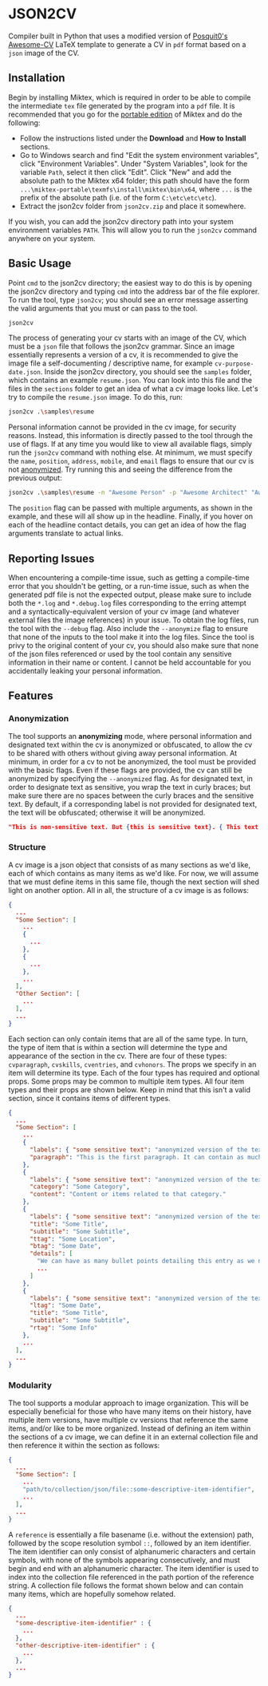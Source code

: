 # JSON2CV
Compiler built in Python that uses a modified version of [Posquit0's Awesome-CV](https://github.com/posquit0/Awesome-CV) LaTeX template to generate a CV in `pdf` format based on a `json` image of the CV.

## Installation
Begin by installing Miktex, which is required in order to be able to compile the intermediate `tex` file generated by the program into a `pdf` file. It is recommended that you go for the [portable edition](https://miktex.org/howto/portable-edition) of Miktex and do the following:
- Follow the instructions listed under the **Download** and **How to Install** sections.
- Go to Windows search and find "Edit the system environment variables", click "Environment Variables". Under "System Variables", look for the variable `Path`, select it then click "Edit". Click "New" and add the absolute path to the Miktex x64 folder; this path should have the form `...\miktex-portable\texmfs\install\miktex\bin\x64`, where `...` is the prefix of the absolute path (i.e. of the form `C:\etc\etc\etc`).
- Extract the json2cv folder from `json2cv.zip` and place it somewhere.

If you wish, you can add the json2cv directory path into your system environment variables `PATH`. This will allow you to run the `json2cv` command anywhere on your system.

## Basic Usage
Point `cmd` to the json2cv directory; the easiest way to do this is by opening the json2cv directory and typing `cmd` into the address bar of the file explorer. To run the tool, type `json2cv`; you should see an error message asserting the valid arguments that you must or can pass to the tool.

```sh
json2cv
```

The process of generating your cv starts with an image of the CV, which must be a `json` file that follows the json2cv grammar. Since an image essentially represents a version of a cv, it is recommended to give the image file a self-documenting / descriptive name, for example `cv-purpose-date.json`. Inside the json2cv directory, you should see the `samples` folder, which contains an example `resume.json`. You can look into this file and the files in the `sections` folder to get an idea of what a cv image looks like. Let's try to compile the `resume.json` image. To do this, run:

```sh
json2cv .\samples\resume
```

Personal information cannot be provided in the cv image, for security reasons. Instead, this information is directly passed to the tool through the use of flags. If at any time you would like to view all available flags, simply run the `json2cv` command with nothing else. At minimum, we must specify the `name`, `position`, `address`, `mobile`, and `email` flags to ensure that our cv is not [anonymized](#anonymization). Try running this and seeing the difference from the previous output:

```sh
json2cv .\samples\resume -n "Awesome Person" -p "Awesome Architect" "Awesome Expert" -m "000-000-0000" -e "awesome.person@awesomecompany.com" -l "awesome-person" -a "Awesome Address" -g "awesome-person" -w "awesome-portfolio.io" -c "DC3522"
```

The `position` flag can be passed with multiple arguments, as shown in the example, and these will all show up in the headline. Finally, if you hover on each of the headline contact details, you can get an idea of how the flag arguments translate to actual links.

## Reporting Issues

When encountering a compile-time issue, such as getting a compile-time error that you shouldn't be getting, or a run-time issue, such as when the generated pdf file is not the expected output, please make sure to include both the `*.log` and `*.debug.log` files corresponding to the erring attempt and a syntactically-equivalent version of your cv image (and whatever external files the image references) in your issue. To obtain the log files, run the tool with the `--debug` flag. Also include the `--anonymize` flag to ensure that none of the inputs to the tool make it into the log files. Since the tool is privy to the original content of your cv, you should also make sure that none of the json files referenced or used by the tool contain any sensitive information in their name or content. I cannot be held accountable for you accidentally leaking your personal information.

## Features

### Anonymization

The tool supports an **anonymizing** mode, where personal information and designated text within the cv is anonymized or obfuscated, to allow the cv to be shared with others without giving away personal information. At minimum, in order for a cv to not be anonymized, the tool must be provided with the basic flags. Even if these flags are provided, the cv can still be anonymized by specifying the `--anonymized` flag. As for designated text, in order to designate text as sensitive, you wrap the text in curly braces; but make sure there are no spaces between the curly braces and the sensitive text. By default, if a corresponding label is not provided for designated text, the text will be obfuscated; otherwise it will be anonymized.

```json
"This is non-sensitive text. But {this is sensitive text}. { This text will error}, because there is a space between one of the braces and the sensitive text. If the label 'this is sensitive text' -> 'this is the anonymized version' is provided, the text will anonymize into 'this is the anonymized version'. Otherwise, it will obfuscate into '████ ██ █████████ ████'."
```

### Structure

A cv image is a json object that consists of as many sections as we'd like, each of which contains as many items as we'd like. For now, we will assume that we must define items in this same file, though the next section will shed light on another option. All in all, the structure of a cv image is as follows:

```json
{
  ...
  "Some Section": [
    ...
    {
      ...
    },
    {
      ...
    },
    ...
  ],
  "Other Section": [
    ...
  ],
  ...
}
```

Each section can only contain items that are all of the same type. In turn, the type of item that is within a section will determine the type and appearance of the section in the cv. There are four of these types: `cvparagraph`, `cvskills`, `cventries`, and `cvhonors`. The props we specify in an item will determine its type. Each of the four types has required and optional props. Some props may be common to multiple item types. All four item types and their props are shown below. Keep in mind that this isn't a valid section, since it contains items of different types.

```json
{
  ...
  "Some Section": [
    ...
    {
      "labels": { "some sensitive text": "anonymized version of the text", ... },                       // OPTIONAL
      "paragraph": "This is the first paragraph. It can contain as much text as we want it to."         // REQUIRED
    },
    {
      "labels": { "some sensitive text": "anonymized version of the text", ... },                       // OPTIONAL
      "category": "Some Category",                                                                      //REQUIRED
      "content": "Content or items related to that category."                                           //REQUIRED
    },
    {
      "labels": { "some sensitive text": "anonymized version of the text", ... },                       // OPTIONAL
      "title": "Some Title",                                                                            // REQUIRED
      "subtitle": "Some Subtitle",                                                                      // REQUIRED
      "ttag": "Some Location",                                                                          // REQUIRED
      "btag": "Some Date",                                                                              // REQUIRED
      "details": [                                                                                      // OPTIONAL
        "We can have as many bullet points detailing this entry as we need.",
        ...
      ]
    },
    {
      "labels": { "some sensitive text": "anonymized version of the text", ... },                       // OPTIONAL
      "ltag": "Some Date",                                                                              // REQUIRED
      "title": "Some Title",                                                                            // REQUIRED
      "subtitle": "Some Subtitle",                                                                      // REQUIRED
      "rtag": "Some Info"                                                                               // REQUIRED
    },
    ...
  ],
  ...
}
```

### Modularity

The tool supports a modular approach to image organization. This will be especially beneficial for those who have many items on their history, have multiple item versions, have multiple cv versions that reference the same items, and/or like to be more organized. Instead of defining an item within the sections of a cv image, we can define it in an external collection file and then reference it within the section as follows:

```json
{
  ...
  "Some Section": [
    ...
    "path/to/collection/json/file::some-descriptive-item-identifier",
    ...
  ],
  ...
}
```

A `reference` is essentially a file basename (i.e. without the extension) path, followed by the scope resolution symbol `::`, followed by an item identifier. The item identifier can only consist of alphanumeric characters and certain symbols, with none of the symbols appearing consecutively, and must begin and end with an alphanumeric character. The item identifier is used to index into the collection file referenced in the path portion of the reference string. A collection file follows the format shown below and can contain many items, which are hopefully somehow related.

```json
{
  ...
  "some-descriptive-item-identifier" : {
    ...
  },
  "other-descriptive-item-identifier" : {
    ...
  },
  ...
}
```
